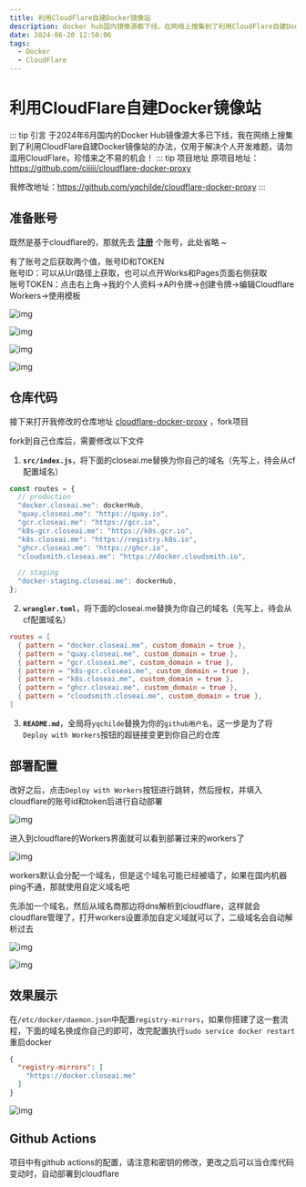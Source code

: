 ```yaml
---
title: 利用CloudFlare自建Docker镜像站
description: docker hub国内镜像源都下线，在网络上搜集到了利用CloudFlare自建Docker镜像站的办法
date: 2024-06-20 12:50:06
tags:
  - Docker
  - CloudFlare
---
```


# 利用CloudFlare自建Docker镜像站

::: tip 引言
于2024年6月国内的Docker Hub镜像源大多已下线，我在网络上搜集到了利用CloudFlare自建Docker镜像站的办法，仅用于解决个人开发难题，请勿滥用CloudFlare，珍惜来之不易的机会！
::: tip 项目地址
原项目地址：https://github.com/ciiiii/cloudflare-docker-proxy

我修改地址：https://github.com/yqchilde/cloudflare-docker-proxy
:::

## 准备账号

既然是基于cloudflare的，那就先去 **[注册](https://www.cloudflare.com/zh-cn/)** 个账号，此处省略 ~

有了账号之后获取两个值，账号ID和TOKEN  
账号ID：可以从Url路径上获取，也可以点开Works和Pages页面右侧获取  
账号TOKEN：点击右上角->我的个人资料->API令牌->创建令牌->编辑Cloudflare Workers->使用模板

![img](./1718812800.png)

![img](./1718812801.png)

![img](./1718812802.png)

![img](./1718812803.png)

## 仓库代码

接下来打开我修改的仓库地址 [cloudflare-docker-proxy](https://github.com/yqchilde/cloudflare-docker-proxy) ，fork项目

fork到自己仓库后，需要修改以下文件

1. **`src/index.js`**，将下面的closeai.me替换为你自己的域名（先写上，待会从cf配置域名）
```js
const routes = {
  // production
  "docker.closeai.me": dockerHub,
  "quay.closeai.me": "https://quay.io",
  "gcr.closeai.me": "https://gcr.io",
  "k8s-gcr.closeai.me": "https://k8s.gcr.io",
  "k8s.closeai.me": "https://registry.k8s.io",
  "ghcr.closeai.me": "https://ghcr.io",
  "cloudsmith.closeai.me": "https://docker.cloudsmith.io",

  // staging
  "docker-staging.closeai.me": dockerHub,
};
```

2. **`wrangler.toml`**，将下面的closeai.me替换为你自己的域名（先写上，待会从cf配置域名）
```toml
routes = [
  { pattern = "docker.closeai.me", custom_domain = true },
  { pattern = "quay.closeai.me", custom_domain = true },
  { pattern = "gcr.closeai.me", custom_domain = true },
  { pattern = "k8s-gcr.closeai.me", custom_domain = true },
  { pattern = "k8s.closeai.me", custom_domain = true },
  { pattern = "ghcr.closeai.me", custom_domain = true },
  { pattern = "cloudsmith.closeai.me", custom_domain = true },
]
```

3. **`README.md`**，全局将`yqchilde`替换为你的`github用户名`，这一步是为了将`Deploy with Workers`按钮的超链接变更到你自己的仓库

## 部署配置

改好之后，点击`Deploy with Workers`按钮进行跳转，然后授权，并填入cloudflare的账号id和token后进行自动部署

![img](./1718812804.png)

进入到cloudflare的Workers界面就可以看到部署过来的workers了

![img](./1718812805.png)

workers默认会分配一个域名，但是这个域名可能已经被墙了，如果在国内机器ping不通，那就使用自定义域名吧

先添加一个域名，然后从域名商那边将dns解析到cloudflare，这样就会cloudflare管理了，打开workers设置添加自定义域就可以了，二级域名会自动解析过去

![img](./1718812806.png)

![img](./1718812807.png)

## 效果展示

在`/etc/docker/daemon.json`中配置`registry-mirrors`，如果你搭建了这一套流程，下面的域名换成你自己的即可，改完配置执行`sudo service docker restart`重启docker

```json
{
  "registry-mirrors": [
    "https://docker.closeai.me"
  ]
}
```

![img](./1718812808.png)

## Github Actions

项目中有github actions的配置，请注意和密钥的修改，更改之后可以当仓库代码变动时，自动部署到cloudflare
